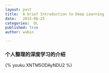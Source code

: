 ```yaml
---
layout: post
title:  A brief Introduction to Deep Learning
date:   2015-06-25
categories:  DL
published: true
author: wubin

---
```


### 个人整理的深度学习的介绍

{% youku XNTM5ODAyNDU2 %}
